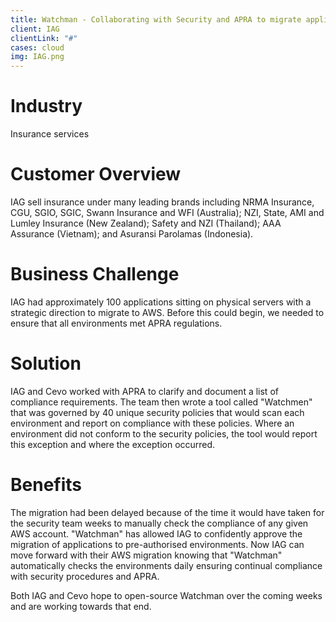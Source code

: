 ```yaml
---
title: Watchman - Collaborating with Security and APRA to migrate applications to AWS
client: IAG
clientLink: "#"
cases: cloud
img: IAG.png
---
```

# Industry

Insurance services

# Customer Overview

IAG sell insurance under many leading brands including NRMA Insurance, CGU, SGIO, SGIC, Swann Insurance and WFI (Australia); NZI, State, AMI and Lumley Insurance (New Zealand); Safety and NZI (Thailand); AAA Assurance (Vietnam); and Asuransi Parolamas (Indonesia).

# Business Challenge

IAG had approximately 100 applications sitting on physical servers with a strategic direction to migrate to AWS. Before this could begin, we needed to ensure that all environments met APRA regulations.

# Solution

IAG and Cevo worked with APRA to clarify and document a list of compliance requirements. The team then wrote a tool called "Watchmen" that was governed by 40 unique security policies that would scan each environment and report on compliance with these policies. Where an environment did not conform to the security policies, the tool would report this exception and where the exception occurred.

# Benefits

The migration had been delayed because of the time it would have taken for the security team weeks to manually check the compliance of any given AWS account. "Watchman" has allowed IAG to confidently approve the migration of applications to pre-authorised environments. Now IAG can move forward with their AWS migration knowing that "Watchman" automatically checks the environments daily ensuring continual compliance with security procedures and APRA.

Both IAG and Cevo hope to open-source Watchman over the coming weeks and are working towards that end.
